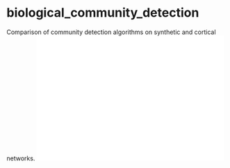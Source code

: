 # biological_community_detection
Comparison of community detection algorithms on synthetic and cortical networks. 
![image info](./figures/n250NMI.png)
